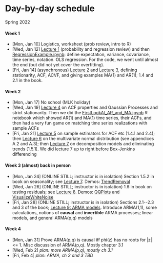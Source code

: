 # Day-by-day schedule

Spring 2022
#### Week 1
- [Mon, Jan 10]  Logistics, worksheet (prob review, intro to R)
- [Wed, Jan 12]  [Lecture 1](Notes/1_Probability_regression_review.pdf) (probability and regression review) and then [RegressionExample.ipynb](Code/RegressionExample.ipynb): define expectation, variance, covariance, time series, notation. OLS regression. For the code, we went until almost the end (but did not yet cover the overfitting).
- [Fri, Jan 14]  (asynchronous) [Lecture 2](Notes/2_Stationarity_and_Autocorrelation.pdf) and [Lecture 3](Notes/3_Examples_of_stationary_time_series.pdf), defining stationarity, ACF, ACVF, and giving examples MA(1) and AR(1); 1.4 and 2.1 in the book.

#### Week 2
- [Mon, Jan 17] No school (MLK holiday)
- [Wed, Jan 19] [Lecture 4](Notes/4_PropertiesACF_GPs_strict_stationarity.pdf) on ACF properties and Gaussian Processes and strict stationarity. Then we did the [FirstLookAt_AR_and_MA.ipynb](Code/FirstLookAt_AR_and_MA.ipynb) R notebook which showed AR(1) and MA(1) time series, their ACFs, and then had a very fun game on matching time series realizations with sample ACFs
- [Fri, Jan 21] [Lecture 5](Notes/5_SampleEstimators.pdf) on sample estimators for ACF etc (1.4.1 and 2.4); then [Lecture 6](Notes/6_MultivariateNormal.pdf) on the multivariate normal distribution (see appendices A.2 and A.3); then [Lecture 7](Notes/7_EliminatingTrends.pdf) on decomposition models and eliminating trends (1.5.1). We did lecture 7 up to right before Box-Jenkins differencing

#### Week 3 (almost) back in person
- [Mon, Jan 24] (ONLINE STILL; instructor is in isolation) Section 1.5.2 in book on seasonality; see [Lecture 7](Notes/7_EliminatingTrends.pdf). Demos: [TrendRemoval](Code/TrendRemoval.ipynb)
- [Wed, Jan 26] (ONLINE STILL; instructor is in isolation) 1.6 in book on testing residuals; see [Lecture 8](Notes/8_TestingResiduals.pdf). Demos: [QQPlots](Code/QQPlots.ipynb) and [VisualizeWhiteNoise](Code/VisualizeWhiteNoise.ipynb)
- [Fri, Jan 28] (ONLINE STILL; instructor is in isolation) Sections 2.1--2.3 and 3 of the book; [Lecture 9: ARMA models](9_ARMA_models.pdf). Introduce ARMA(1,1), some calculations, notions of **causal** and **invertible** ARMA processes; linear models, and general ARMA(p,q) models

#### Week 4
- [Mon, Jan 31] Prove ARMA(p,q) is causal iff phi(z) has no roots for |z| <= 1.  Misc discussion of ARMA(p,q). Mostly chapter 3.1
- [Wed, Feb 2] *plan: more ARMA(p,q), mostly ch 3.1*
- [Fri, Feb 4] *plan: ARMA, ch 2 and 3 TBD*
